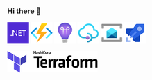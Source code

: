 ### Hi there 🍃

![](net.png) ![](fa.png) ![](am.png) ![](apim.png) ![](sb.png) ![](azPipelines.png)

![](tf.png)
